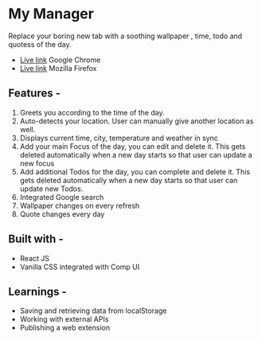 # My Manager

Replace your boring new tab with a soothing wallpaper , time, todo and quotess of the day.

- [Live link](https://chrome.google.com/webstore/detail/my-manager/ggekoaaejeocdcbfpchhbaimmmnlnjih/related?hl=en&authuser=0) Google Chrome
- [Live link](https://addons.mozilla.org/en-US/firefox/addon/my-manager/) Mozilla Firefox

## Features -

1. Greets you according to the time of the day.
2. Auto-detects your location. User can manually give another location as well.
3. Displays current time, city, temperature and weather in sync
4. Add your main Focus of the day, you can edit and delete it. This gets deleted automatically when a new day starts so that user can update a new focus
5. Add additional Todos for the day, you can complete and delete it. This gets deleted automatically when a new day starts so that user can update new Todos.
6. Integrated Google search
7. Wallpaper changes on every refresh
8. Quote changes every day

## Built with -

- React JS
- Vanilla CSS integrated with Comp UI

## Learnings -

- Saving and retrieving data from localStorage
- Working with external APIs
- Publishing a web extension
